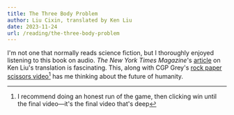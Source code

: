 ```yaml
---
title: The Three Body Problem
author: Liu Cixin, translated by Ken Liu
date: 2023-11-24
url: /reading/the-three-body-problem
---
```

I'm not one that normally reads science fiction, but I thoroughly enjoyed listening to this book on audio. _The New York Times Magazine_'s [article] on Ken Liu's translation is fascinating. This, along with CGP Grey's [rock paper scissors video](https://www.youtube.com/watch?v=PmWQmZXYd74)[^1] has me thinking about the future of humanity.

[article]: https://www.nytimes.com/2019/12/03/magazine/ken-liu-three-body-problem-chinese-science-fiction.html

[^1]: I recommend doing an honest run of the game, then clicking win until the final video—it's the final video that's deep
